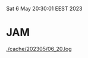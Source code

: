Sat  6 May 20:30:01 EEST 2023
# JAM
<a href='./cache/202305/06_20.log'>./cache/202305/06_20.log</a>
